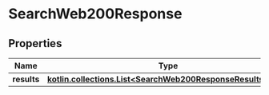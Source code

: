 
# SearchWeb200Response

## Properties
| Name | Type | Description | Notes |
| ------------ | ------------- | ------------- | ------------- |
| **results** | [**kotlin.collections.List&lt;SearchWeb200ResponseResultsInner&gt;**](SearchWeb200ResponseResultsInner.md) |  |  [optional] |




